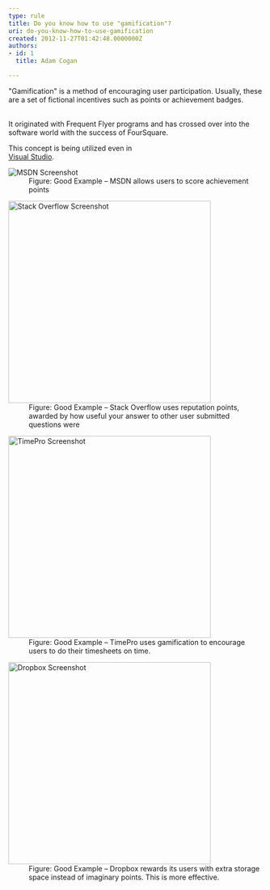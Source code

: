 ```yaml
---
type: rule
title: Do you know how to use "gamification"?
uri: do-you-know-how-to-use-gamification
created: 2012-11-27T01:42:48.0000000Z
authors:
- id: 1
  title: Adam Cogan

---
```


 
​"Gamification" is a method of encouraging user participation. Usually, these are a set of fictional incentives such as points or achievement badges.

   ​  
It originated with Frequent Flyer programs and has crossed over into the software world with the success of FourSquare.

This concept is being utilized even in <br>   [Visual Studio](https&#58;//channel9.msdn.com/achievements/visualstudio). 
<dl class="goodImage"><dt>
      <img alt="MSDN Screenshot" src="http&#58;//www.ssw.com.au/ssw/Standards/Rules/Images/msdn-statistics.jpg">
   </dt><dd>Figure&#58; Good Example – MSDN allows users to score achievement points</dd></dl><dl class="goodImage"><dt>
      <img width="400px" alt="Stack Overflow Screenshot" src="http&#58;//www.ssw.com.au/ssw/Standards/Rules/Images/stack-overflow-points.jpg">
   </dt><dd>Figure&#58; Good Example – Stack Overflow uses reputation points, awarded by how useful your answer to other user submitted questions were</dd></dl><dl class="goodImage"><dt>
      <img width="400px" alt="TimePro Screenshot" src="/PublishingImages/gamification-timepro.png">
   </dt><dd>Figure&#58; Good Example – TimePro uses gamification to encourage users to do their timesheets on time.</dd></dl><dl class="goodImage"><dt>
      <img width="400px" alt="Dropbox Screenshot" src="/PublishingImages/gamification-dropbox.png">
   </dt><dd>Figure&#58; Good Example – Dropbox rewards its users with extra storage space instead of imaginary points. This is more effective.</dd></dl>
